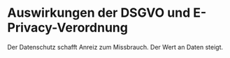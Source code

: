 # Auswirkungen der DSGVO und E-Privacy-Verordnung

Der Datenschutz schafft Anreiz zum Missbrauch. Der Wert an Daten steigt.
